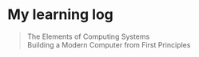 # My learning log

> The Elements of Computing Systems  
> Building a Modern Computer from First Principles
